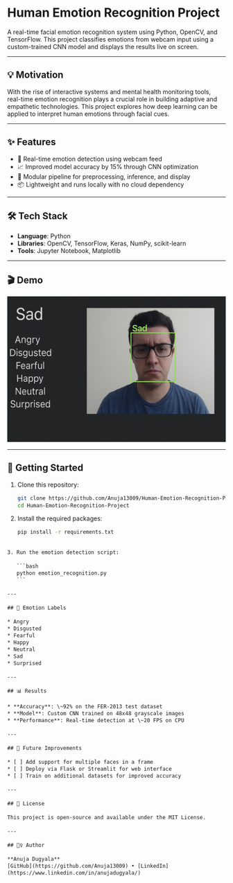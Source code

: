 # Human Emotion Recognition Project

A real-time facial emotion recognition system using Python, OpenCV, and TensorFlow. This project classifies emotions from webcam input using a custom-trained CNN model and displays the results live on screen.

---

## 💡 Motivation

With the rise of interactive systems and mental health monitoring tools, real-time emotion recognition plays a crucial role in building adaptive and empathetic technologies. This project explores how deep learning can be applied to interpret human emotions through facial cues.

---

## ✨ Features

- 🎥 Real-time emotion detection using webcam feed  
- 📈 Improved model accuracy by 15% through CNN optimization  
- 🧩 Modular pipeline for preprocessing, inference, and display  
- 📦 Lightweight and runs locally with no cloud dependency

---

## 🛠️ Tech Stack

- **Language**: Python  
- **Libraries**: OpenCV, TensorFlow, Keras, NumPy, scikit-learn  
- **Tools**: Jupyter Notebook, Matplotlib  

---

## 🎬 Demo

![Demo](https://github.com/Anuja13009/Human-Emotion-Recognition-Project/blob/main/demo.gif)

---

## 🚀 Getting Started

1. Clone this repository:
   ```bash
   git clone https://github.com/Anuja13009/Human-Emotion-Recognition-Project.git
   cd Human-Emotion-Recognition-Project

2. Install the required packages:
   ```bash
   pip install -r requirements.txt
````

3. Run the emotion detection script:

   ```bash
   python emotion_recognition.py
   ```

---

## 🧠 Emotion Labels

* Angry
* Disgusted
* Fearful
* Happy
* Neutral
* Sad
* Surprised

---

## 📊 Results

* **Accuracy**: \~92% on the FER-2013 test dataset
* **Model**: Custom CNN trained on 48x48 grayscale images
* **Performance**: Real-time detection at \~20 FPS on CPU

---

## 🔭 Future Improvements

* [ ] Add support for multiple faces in a frame
* [ ] Deploy via Flask or Streamlit for web interface
* [ ] Train on additional datasets for improved accuracy

---

## 📄 License

This project is open-source and available under the MIT License.

---

## 🙋‍♀️ Author

**Anuja Dugyala**
[GitHub](https://github.com/Anuja13009) • [LinkedIn](https://www.linkedin.com/in/anujadugyala/)




   
